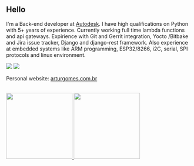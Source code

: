 ## Hello

I'm a Back-end developer at [Autodesk](https://autodesk.com/).
I have high qualifications on Python with 5+ years of experience. Currently working full time lambda functions and api gateways.
Expirience with Git and Gerrit integration, Yocto /Bitbake and Jira issue tracker, Django and django-rest framework.
Also experience at embedded systems like ARM programming, ESP32/8266, i2C, serial, SPI protocols and linux environment.

[![](https://img.shields.io/badge/Linkedin-arturgoms-blue)](https://dk.linkedin.com/in/artur-gomes-a3aa059b)
[![](https://img.shields.io/badge/Email-contato@arturgomes.com.br-red)](mailto:contato@arturgomes.com.br)


Personal website: [arturgomes.com.br](https://arturgomes.com.br)

 <div style="display: inline-block"><br>
  <a href="https://github.com/arturgoms">
  <img height="180em" src="https://github-readme-stats.vercel.app/api?username=arturgoms&show_icons=true&theme=tokyonight&include_all_commits=true&count_private=true"/>
  <img height="180em" src="https://github-readme-stats.vercel.app/api/top-langs/?username=arturgoms&layout=compact&langs_count=16&theme=highcontrast"/>
</div>

